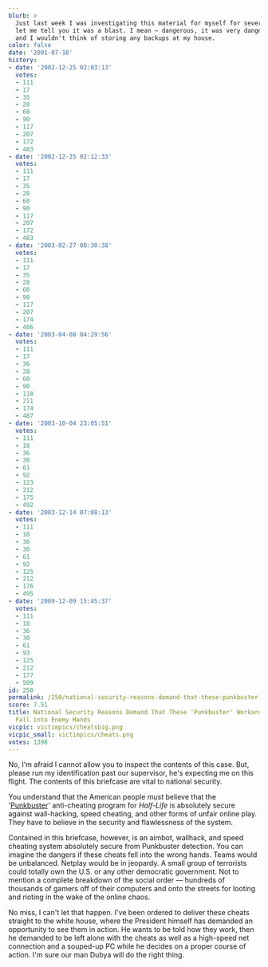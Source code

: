 ```yaml
---
blurb: >
  Just last week I was investigating this material for myself for several hours. And
  let me tell you it was a blast. I mean — dangerous, it was very dangerous material,
  and I wouldn't think of storing any backups at my house.
color: false
date: '2001-07-18'
history:
- date: '2002-12-25 02:03:13'
  votes:
  - 111
  - 17
  - 35
  - 28
  - 60
  - 90
  - 117
  - 207
  - 172
  - 483
- date: '2002-12-25 02:12:33'
  votes:
  - 111
  - 17
  - 35
  - 28
  - 60
  - 90
  - 117
  - 207
  - 172
  - 483
- date: '2003-02-27 08:30:38'
  votes:
  - 111
  - 17
  - 35
  - 28
  - 60
  - 90
  - 117
  - 207
  - 174
  - 486
- date: '2003-04-08 04:29:56'
  votes:
  - 111
  - 17
  - 36
  - 28
  - 60
  - 90
  - 118
  - 211
  - 174
  - 487
- date: '2003-10-04 23:05:51'
  votes:
  - 111
  - 18
  - 36
  - 30
  - 61
  - 92
  - 123
  - 212
  - 175
  - 492
- date: '2003-12-14 07:08:13'
  votes:
  - 111
  - 18
  - 36
  - 30
  - 61
  - 92
  - 125
  - 212
  - 176
  - 495
- date: '2009-12-09 15:45:37'
  votes:
  - 111
  - 18
  - 36
  - 30
  - 61
  - 93
  - 125
  - 212
  - 177
  - 509
id: 250
permalink: /250/national-security-reasons-demand-that-these-punkbuster-workarounds-do-not-fall-into-enemy-hands/
score: 7.51
title: National Security Reasons Demand That These 'Punkbuster' Workarounds Do Not
  Fall into Enemy Hands
vicpic: victimpics/cheatsbig.png
vicpic_small: victimpics/cheats.png
votes: 1398
---
```


No, I'm afraid I cannot allow you to inspect the contents of this case.
But, please run my identification past our supervisor, he's expecting me
on this flight. The contents of this briefcase are vital to national
security.

You understand that the American people *must* believe that the
'[Punkbuster](https://web.archive.org/web/20010718000000/http://www.3dactionplanet.com/features/interviews/punkbuster/)'
anti-cheating program for *Half-Life* is absolutely secure against
wall-hacking, speed cheating, and other forms of unfair online play.
They have to believe in the security and flawlessness of the system.

Contained in this briefcase, however, is an aimbot, wallhack, and speed
cheating system absolutely secure from Punkbuster detection. You can
imagine the dangers if these cheats fell into the wrong hands. Teams
would be unbalanced. Netplay would be in jeopardy. A small group of
terrorists could totally own the U.S. or any other democratic
government. Not to mention a complete breakdown of the social order —
hundreds of thousands of gamers off of their computers and onto the
streets for looting and rioting in the wake of the online chaos.

No miss, I can't let that happen. I've been ordered to deliver these
cheats straight to the white house, where the President himself has
demanded an opportunity to see them in action. He wants to be told how
they work, then he demanded to be left alone with the cheats as well as
a high-speed net connection and a souped-up PC while he decides on a
proper course of action. I'm sure our man Dubya will do the right thing.